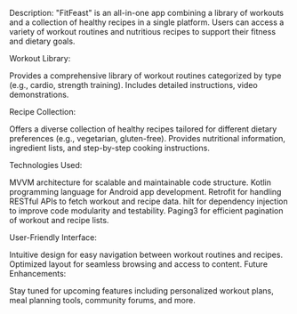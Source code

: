 Description: "FitFeast" is an all-in-one app combining a library of workouts and a collection of healthy recipes in a single platform. Users can access a variety of workout routines and nutritious recipes to support their fitness and dietary goals.

Workout Library:

Provides a comprehensive library of workout routines categorized by type (e.g., cardio, strength training).
Includes detailed instructions, video demonstrations.

Recipe Collection:

Offers a diverse collection of healthy recipes tailored for different dietary preferences (e.g., vegetarian, gluten-free).
Provides nutritional information, ingredient lists, and step-by-step cooking instructions.

Technologies Used:

MVVM architecture for scalable and maintainable code structure.
Kotlin programming language for Android app development.
Retrofit for handling RESTful APIs to fetch workout and recipe data.
hilt for dependency injection to improve code modularity and testability.
Paging3 for efficient pagination of workout and recipe lists.

User-Friendly Interface:

Intuitive design for easy navigation between workout routines and recipes.
Optimized layout for seamless browsing and access to content.
Future Enhancements:

Stay tuned for upcoming features including personalized workout plans, meal planning tools, community forums, and more.
